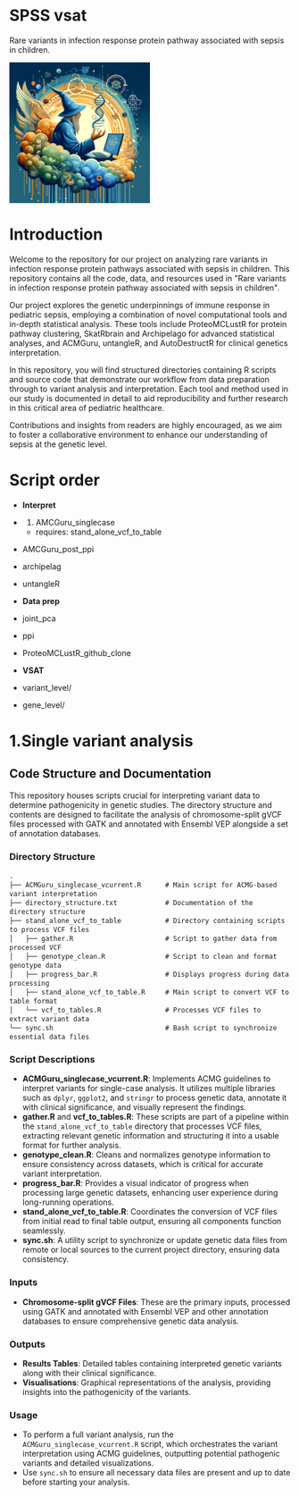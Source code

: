 # SPSS vsat

Rare variants in infection response protein pathway associated with sepsis in children.

<!-- ![](images/logo.webp) -->
<div style="display: flex; justify-content: space-between;">
  <img src="images/logo.webp" style="width: 50%;" alt="Logo of DNA wizard"/>
</div>

# Introduction
Welcome to the repository for our project on analyzing rare variants in infection response protein pathways associated with sepsis in children. 
This repository contains all the code, data, and resources used in "Rare variants in infection response protein pathway associated with sepsis in children".

Our project explores the genetic underpinnings of immune response in pediatric sepsis, employing a combination of novel computational tools and in-depth statistical analysis. 
These tools include ProteoMCLustR for protein pathway clustering, SkatRbrain and Archipelago for advanced statistical analyses, and ACMGuru, untangleR, and AutoDestructR for clinical genetics interpretation.

In this repository, you will find structured directories containing R scripts and source code that demonstrate our workflow from data preparation through to variant analysis and interpretation. 
Each tool and method used in our study is documented in detail to aid reproducibility and further research in this critical area of pediatric healthcare.

Contributions and insights from readers are highly encouraged, as we aim to foster a collaborative environment to enhance our understanding of sepsis at the genetic level.

# Script order
* **Interpret**
* 1. AMCGuru_singlecase
    - requires: stand_alone_vcf_to_table
* AMCGuru_post_ppi
* archipelag
* untangleR

* **Data prep**
* joint_pca
* ppi
* ProteoMCLustR_github_clone
 
* **VSAT**
* variant_level/
* gene_level/
 


# 1.Single variant analysis
## Code Structure and Documentation
This repository houses scripts crucial for interpreting variant data to determine pathogenicity in genetic studies. The directory structure and contents are designed to facilitate the analysis of chromosome-split gVCF files processed with GATK and annotated with Ensembl VEP alongside a set of annotation databases.

### Directory Structure
```
.
├── ACMGuru_singlecase_vcurrent.R      # Main script for ACMG-based variant interpretation
├── directory_structure.txt            # Documentation of the directory structure
├── stand_alone_vcf_to_table           # Directory containing scripts to process VCF files
│   ├── gather.R                       # Script to gather data from processed VCF
│   ├── genotype_clean.R               # Script to clean and format genotype data
│   ├── progress_bar.R                 # Displays progress during data processing
│   ├── stand_alone_vcf_to_table.R     # Main script to convert VCF to table format
│   └── vcf_to_tables.R                # Processes VCF files to extract variant data
└── sync.sh                            # Bash script to synchronize essential data files
```

### Script Descriptions
- **ACMGuru_singlecase_vcurrent.R**: Implements ACMG guidelines to interpret variants for single-case analysis. It utilizes multiple libraries such as `dplyr`, `ggplot2`, and `stringr` to process genetic data, annotate it with clinical significance, and visually represent the findings.
- **gather.R** and **vcf_to_tables.R**: These scripts are part of a pipeline within the `stand_alone_vcf_to_table` directory that processes VCF files, extracting relevant genetic information and structuring it into a usable format for further analysis.
- **genotype_clean.R**: Cleans and normalizes genotype information to ensure consistency across datasets, which is critical for accurate variant interpretation.
- **progress_bar.R**: Provides a visual indicator of progress when processing large genetic datasets, enhancing user experience during long-running operations.
- **stand_alone_vcf_to_table.R**: Coordinates the conversion of VCF files from initial read to final table output, ensuring all components function seamlessly.
- **sync.sh**: A utility script to synchronize or update genetic data files from remote or local sources to the current project directory, ensuring data consistency.

### Inputs
- **Chromosome-split gVCF Files**: These are the primary inputs, processed using GATK and annotated with Ensembl VEP and other annotation databases to ensure comprehensive genetic data analysis.

### Outputs
- **Results Tables**: Detailed tables containing interpreted genetic variants along with their clinical significance.
- **Visualisations**: Graphical representations of the analysis, providing insights into the pathogenicity of the variants.

### Usage
- To perform a full variant analysis, run the `ACMGuru_singlecase_vcurrent.R` script, which orchestrates the variant interpretation using ACMG guidelines, outputting potential pathogenic variants and detailed visualizations.
- Use `sync.sh` to ensure all necessary data files are present and up to date before starting your analysis.

